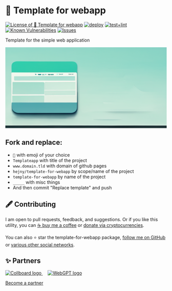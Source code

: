 # 🔲 Template for webapp

<!--Badges-->
<!--⚠️WARNING: This section was generated by https://github.com/hejny/batch-project-editor/blob/main/src/workflows/800-badges/badges.ts so every manual change will be overwritten.-->


[![License of 🔲 Template for webapp](https://img.shields.io/github/license/hejny/template-for-webapp.svg?style=flat)](https://github.com/hejny/template-for-webapp/blob/main/LICENSE)
[![deploy](https://github.com/hejny/template-for-webapp/actions/workflows/deploy.yml/badge.svg)](https://github.com/hejny/template-for-webapp/actions/workflows/deploy.yml)
[![test+lint](https://github.com/hejny/template-for-webapp/actions/workflows/test+lint.yml/badge.svg)](https://github.com/hejny/template-for-webapp/actions/workflows/test+lint.yml)
[![Known Vulnerabilities](https://snyk.io/test/github/hejny/template-for-webapp/badge.svg)](https://snyk.io/test/github/hejny/template-for-webapp)
[![Issues](https://img.shields.io/github/issues/hejny/template-for-webapp.svg?style=flat)](https://github.com/hejny/template-for-webapp/issues)
<!--[![Socket](https://socket.dev/api/badge/npm/package/template-for-webapp)](https://socket.dev/npm/package/template-for-webapp)-->

<!--/Badges-->

Template for the simple web application



<!--Wallpaper-->
<!--⚠️WARNING: This section was generated by https://github.com/hejny/batch-project-editor/blob/main/src//workflows/315-ai-generated-wallpaper/4-aiGeneratedWallpaperUseInReadme.ts so every manual change will be overwritten.-->
[![Wallpaper of 🔲 Template for webapp](assets/ai/wallpaper/gallery/6330cd3a-df09-47c1-a105-949701b1fb72-0_0.png)](https://www.midjourney.com/app/jobs/6330cd3a-df09-47c1-a105-949701b1fb72)
<!--/Wallpaper-->

## Fork and replace:

-   `🔲` with emoji of your choice
-   `Templateapp` with title of the project
-   `www.domain.tld` with domain of github pages
-   `hejny/template-for-webapp` by scope/name of the project
-   `template-for-webapp` by name of the project
-   `_____` with misc things
-   And then commit "Replace template" and push



<!--Contributing-->
<!--⚠️WARNING: This section was generated by https://github.com/hejny/batch-project-editor/blob/main/src/workflows/810-contributing/contributing.ts so every manual change will be overwritten.-->

## 🖋️ Contributing

I am open to pull requests, feedback, and suggestions. Or if you like this utility, you can [☕ buy me a coffee](https://www.buymeacoffee.com/hejny) or [donate via cryptocurrencies](https://github.com/hejny/hejny/blob/main/documents/crypto.md).

You can also ⭐ star the template-for-webapp package, [follow me on GitHub](https://github.com/hejny) or [various other social networks](https://www.pavolhejny.com/contact/).

<!--/Contributing-->


<!--Partners-->
<!--⚠️WARNING: This section was generated by https://github.com/hejny/batch-project-editor/blob/main/src/workflows/820-partners/partners.ts so every manual change will be overwritten.-->

## ✨ Partners


<a href="https://collboard.com/">
  <img src="https://collboard.fra1.cdn.digitaloceanspaces.com/assets/18.12.1/logo-small.png" alt="Collboard logo" width="50"  />
</a>
&nbsp;&nbsp;&nbsp;
<a href="https://webgpt.cz/?partner=ph&utm_medium=referral&utm_source=github-readme&utm_campaign=partner-ph">
  <img src="https://webgpt.cz/_next/static/media/webgpt-blue.e2bf1fff.png" alt="WebGPT logo" width="70"  />
</a>


[Become a partner](https://www.pavolhejny.com/contact/)

<!--/Partners-->
